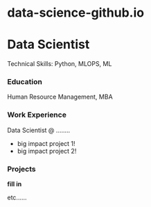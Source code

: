# data-science-github.io
# Data Scientist 
Technical Skills: Python, MLOPS, ML

### Education 
Human Resource Management, MBA

### Work Experience 
Data Scientist @ ........
- big impact project 1!
- big impact project 2!

### Projects
**fill in**

etc......
